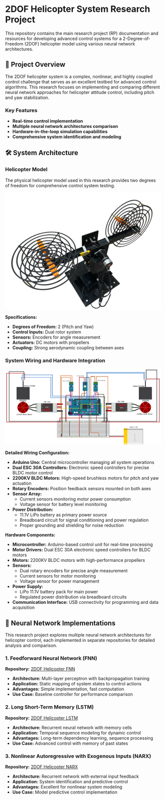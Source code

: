 # 2DOF Helicopter System Research Project

This repository contains the main research project (RP) documentation and resources for developing advanced control systems for a 2-Degree-of-Freedom (2DOF) helicopter model using various neural network architectures.

## 🚁 Project Overview

The 2DOF helicopter system is a complex, nonlinear, and highly coupled control challenge that serves as an excellent testbed for advanced control algorithms. This research focuses on implementing and comparing different neural network approaches for helicopter attitude control, including pitch and yaw stabilization.

### Key Features
- **Real-time control implementation**
- **Multiple neural network architectures comparison**
- **Hardware-in-the-loop simulation capabilities**
- **Comprehensive system identification and modeling**

## 🛠️ System Architecture

### Helicopter Model
The physical helicopter model used in this research provides two degrees of freedom for comprehensive control system testing.

<img src="./Images/Helicopter.png" alt="2DOF Helicopter Model" width="600">

**Specifications:**
- **Degrees of Freedom:** 2 (Pitch and Yaw)
- **Control Inputs:** Dual rotor system
- **Sensors:** Encoders for angle measurement
- **Actuators:** DC motors with propellers
- **Coupling:** Strong aerodynamic coupling between axes

### System Wiring and Hardware Integration

<img src="./Images/Wiring_diagram.png" alt="System Wiring Diagram" width="700">

**Detailed Wiring Configuration:**
- **Arduino Uno:** Central microcontroller managing all system operations
- **Dual ESC 30A Controllers:** Electronic speed controllers for precise BLDC motor control
- **2200KV BLDC Motors:** High-speed brushless motors for pitch and yaw actuation
- **Rotary Encoders:** Position feedback sensors mounted on both axes
- **Sensor Array:**
  - Current sensors monitoring motor power consumption
  - Voltage sensor for battery level monitoring
- **Power Distribution:**
  - 11.1V LiPo battery as primary power source
  - Breadboard circuit for signal conditioning and power regulation
  - Proper grounding and shielding for noise reduction

**Hardware Components:**
- **Microcontroller:** Arduino-based control unit for real-time processing
- **Motor Drivers:** Dual ESC 30A electronic speed controllers for BLDC motors
- **Motors:** 2200KV BLDC motors with high-performance propellers
- **Sensors:** 
  - Dual rotary encoders for precise angle measurement
  - Current sensors for motor monitoring
  - Voltage sensor for power management
- **Power Supply:** 
  - LiPo 11.1V battery pack for main power
  - Regulated power distribution via breadboard circuits
- **Communication Interface:** USB connectivity for programming and data acquisition

## 🧠 Neural Network Implementations

This research project explores multiple neural network architectures for helicopter control, each implemented in separate repositories for detailed analysis and comparison.

### 1. Feedforward Neural Network (FNN)
**Repository:** [2DOF Helicopter FNN](https://github.com/Ahmed-Magdi1/2DOF-Helicopter-FNN.git)

- **Architecture:** Multi-layer perceptron with backpropagation training
- **Application:** Static mapping of system states to control actions
- **Advantages:** Simple implementation, fast computation
- **Use Case:** Baseline controller for performance comparison

### 2. Long Short-Term Memory (LSTM)
**Repository:** [2DOF Helicopter LSTM](https://github.com/Ahmed-Magdi1/2DOF-Helicopter-LSTM.git)

- **Architecture:** Recurrent neural network with memory cells
- **Application:** Temporal sequence modeling for dynamic control
- **Advantages:** Long-term dependency learning, sequence processing
- **Use Case:** Advanced control with memory of past states

### 3. Nonlinear Autoregressive with Exogenous Inputs (NARX)
**Repository:** [2DOF Helicopter NARX](https://github.com/Ahmed-Magdi1/2DOF-Helicopter-NARX.git)

- **Architecture:** Recurrent network with external input feedback
- **Application:** System identification and predictive control
- **Advantages:** Excellent for nonlinear system modeling
- **Use Case:** Model predictive control implementation
